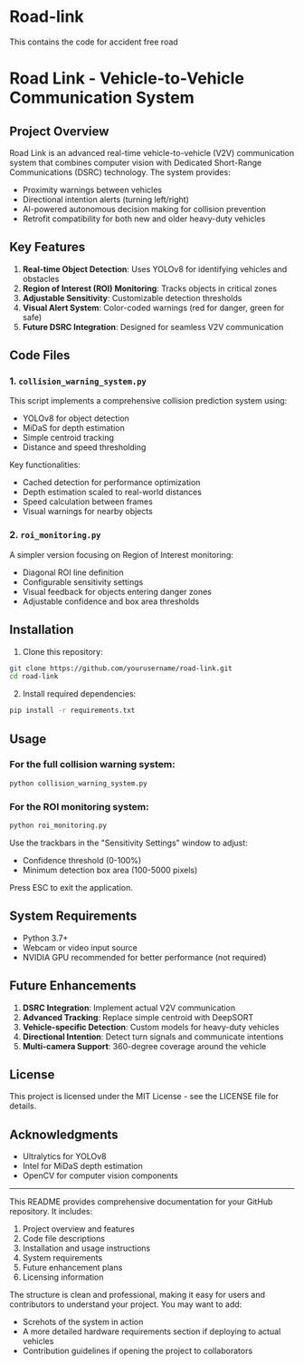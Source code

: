 # Road-link
This contains the code for accident free road 

# Road Link - Vehicle-to-Vehicle Communication System

## Project Overview
Road Link is an advanced real-time vehicle-to-vehicle (V2V) communication system that combines computer vision with Dedicated Short-Range Communications (DSRC) technology. The system provides:
- Proximity warnings between vehicles
- Directional intention alerts (turning left/right)
- AI-powered autonomous decision making for collision prevention
- Retrofit compatibility for both new and older heavy-duty vehicles

## Key Features
1. **Real-time Object Detection**: Uses YOLOv8 for identifying vehicles and obstacles
2. **Region of Interest (ROI) Monitoring**: Tracks objects in critical zones
3. **Adjustable Sensitivity**: Customizable detection thresholds
4. **Visual Alert System**: Color-coded warnings (red for danger, green for safe)
5. **Future DSRC Integration**: Designed for seamless V2V communication

## Code Files

### 1. `collision_warning_system.py`
This script implements a comprehensive collision prediction system using:
- YOLOv8 for object detection
- MiDaS for depth estimation
- Simple centroid tracking
- Distance and speed thresholding

Key functionalities:
- Cached detection for performance optimization
- Depth estimation scaled to real-world distances
- Speed calculation between frames
- Visual warnings for nearby objects

### 2. `roi_monitoring.py`
A simpler version focusing on Region of Interest monitoring:
- Diagonal ROI line definition
- Configurable sensitivity settings
- Visual feedback for objects entering danger zones
- Adjustable confidence and box area thresholds

## Installation

1. Clone this repository:
```bash
git clone https://github.com/yourusername/road-link.git
cd road-link
```

2. Install required dependencies:
```bash
pip install -r requirements.txt
```

## Usage

### For the full collision warning system:
```bash
python collision_warning_system.py
```

### For the ROI monitoring system:
```bash
python roi_monitoring.py
```

Use the trackbars in the "Sensitivity Settings" window to adjust:
- Confidence threshold (0-100%)
- Minimum detection box area (100-5000 pixels)

Press ESC to exit the application.

## System Requirements
- Python 3.7+
- Webcam or video input source
- NVIDIA GPU recommended for better performance (not required)

## Future Enhancements
1. **DSRC Integration**: Implement actual V2V communication
2. **Advanced Tracking**: Replace simple centroid with DeepSORT
3. **Vehicle-specific Detection**: Custom models for heavy-duty vehicles
4. **Directional Intention**: Detect turn signals and communicate intentions
5. **Multi-camera Support**: 360-degree coverage around the vehicle

## License
This project is licensed under the MIT License - see the LICENSE file for details.

## Acknowledgments
- Ultralytics for YOLOv8
- Intel for MiDaS depth estimation
- OpenCV for computer vision components

---

This README provides comprehensive documentation for your GitHub repository. It includes:
1. Project overview and features
2. Code file descriptions
3. Installation and usage instructions
4. System requirements
5. Future enhancement plans
6. Licensing information

The structure is clean and professional, making it easy for users and contributors to understand your project. You may want to add:
- Screhots of the system in action
- A more detailed hardware requirements section if deploying to actual vehicles
- Contribution guidelines if opening the project to collaborators
